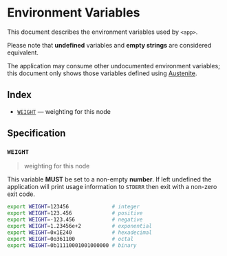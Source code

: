 # Environment Variables

This document describes the environment variables used by `<app>`.

Please note that **undefined** variables and **empty strings** are considered
equivalent.

The application may consume other undocumented environment variables; this
document only shows those variables defined using [Austenite].

[austenite]: https://github.com/eloquent/austenite

## Index

- [`WEIGHT`](#WEIGHT) — weighting for this node

## Specification

### `WEIGHT`

> weighting for this node

This variable **MUST** be set to a non-empty **number**.
If left undefined the application will print usage information to `STDERR` then
exit with a non-zero exit code.

```sh
export WEIGHT=123456              # integer
export WEIGHT=123.456             # positive
export WEIGHT=-123.456            # negative
export WEIGHT=1.23456e+2          # exponential
export WEIGHT=0x1E240             # hexadecimal
export WEIGHT=0o361100            # octal
export WEIGHT=0b11110001001000000 # binary
```
